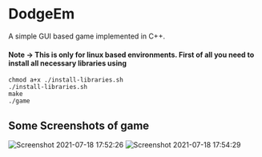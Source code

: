 # DodgeEm
A simple GUI based game implemented in C++.
#### Note -> This is only for linux based environments. First of all you need to install all necessary libraries using
```
chmod a+x ./install-libraries.sh
./install-libraries.sh
make
./game
```
## Some Screenshots of game
![Screenshot 2021-07-18 17:52:26](https://user-images.githubusercontent.com/56167664/126068948-53336763-2694-40e3-b05d-279446d3ddd0.png)
![Screenshot 2021-07-18 17:54:29](https://user-images.githubusercontent.com/56167664/126068950-eb064ddd-d55e-4250-8086-078bd09404fb.png)
